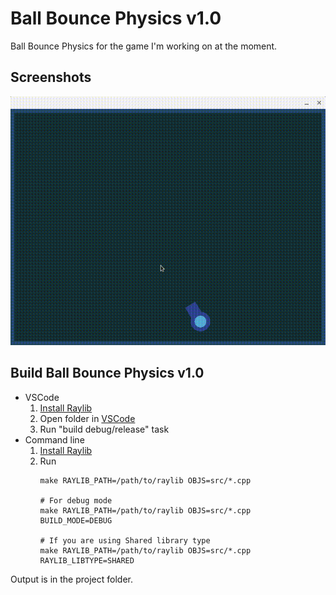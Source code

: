 # Ball Bounce Physics v1.0

Ball Bounce Physics for the game I'm working on at the moment.

## Screenshots

![Ball Bounce Physics](./preview.gif)

## Build Ball Bounce Physics v1.0
* VSCode
    1. [Install Raylib](https://github.com/raysan5/raylib/wiki)
    2. Open folder in [VSCode](https://code.visualstudio.com/)
    3. Run "build debug/release" task
* Command line
    1. [Install Raylib](https://github.com/raysan5/raylib/wiki)
    2. Run
        ```
        make RAYLIB_PATH=/path/to/raylib OBJS=src/*.cpp

        # For debug mode
        make RAYLIB_PATH=/path/to/raylib OBJS=src/*.cpp BUILD_MODE=DEBUG
    
        # If you are using Shared library type
        make RAYLIB_PATH=/path/to/raylib OBJS=src/*.cpp RAYLIB_LIBTYPE=SHARED
        ```

Output is in the project folder.
